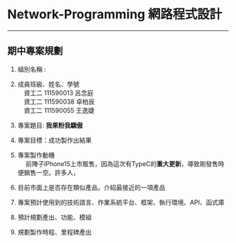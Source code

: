 # Network-Programming 網路程式設計
---
## 期中專案規劃

1. 組別名稱 : 

2. 成員班級、姓名、學號 \
    &emsp;資工二 111590013 呂念庭 \
    &emsp;資工二 111590038 卓柏辰 \
    &emsp;資工二 111590055 王逸婕

3. 專案題目: **我果粉我驕傲**

4. 專案目標：成功製作出結果

5. 專案製作動機  
    &emsp; 前陣子IPhone15上市販售，因為這次有TypeC的**重大更新**，導致剛發售時便銷售一空。許多人，

6. 目前市面上是否存在類似產品，介紹最接近的一項產品

7. 專案預計使用到的技術語言、作業系統平台、框架、執行環境、API、函式庫

8. 預計規劃產出、功能、模組

9. 規劃製作時程、里程碑產出